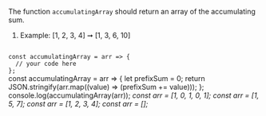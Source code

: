 The function `accumulatingArray` should return an array of the accumulating sum.

1. Example: [1, 2, 3, 4] ➞ [1, 3, 6, 10]

<codeblock language="javascript" type="exercise" testMode="multipleInput">
<code>
const accumulatingArray = arr => {
  // your code here
};
</code>

<solution>
const accumulatingArray = arr => {
  let prefixSum = 0;
  return JSON.stringify(arr.map((value) => (prefixSum += value)));
};
</solution>

<testcases>
<caller>
console.log(accumulatingArray(arr));
</caller>
<testcase>
<i>
const arr = [1, 0, 1, 0, 1];
</i>
</testcase>
<testcase>
<i>
const arr = [1, 5, 7];
</i>
</testcase>
<testcase>
<i>
const arr = [1, 2, 3, 4];
</i>
</testcase>
<testcase>
<i>
const arr = [];
</i>
</testcase>
</testcases>
</codeblock>